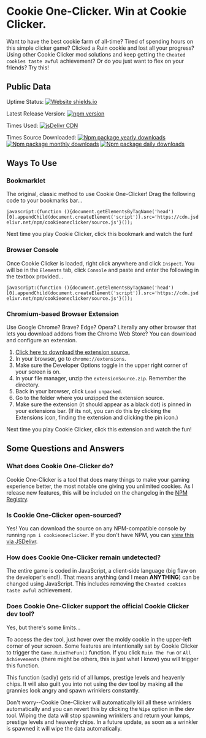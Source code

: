 # Cookie One-Clicker. Win at Cookie Clicker.
Want to have the best cookie farm of all-time? Tired of spending hours on this simple clicker game? Clicked a Ruin cookie and lost all your progress? Using other Cookie Clicker mod solutions and keep getting the `Cheated cookies taste awful` achievement? Or do you just want to flex on your friends? Try this!
## Public Data
Uptime Status: [![Website shields.io](https://img.shields.io/website-up-down-green-red/http/www.jsdelivr.com.svg)](https://npmjs.com/package/cookieoneclicker)

Latest Release Version: [![npm version](https://badge.fury.io/js/cookieoneclicker.svg)](https://npmjs.com/package/cookieoneclicker)

Times Used: [![jsDelivr CDN](https://data.jsdelivr.com/v1/package/npm/cookieoneclicker/badge?style=rounded)](https://npmjs.ccom/package/cookieoneclicker)

Times Source Downloaded: [![Npm package yearly downloads](https://badgen.net/npm/dy/cookieoneclicker)](https://npmjs.com/package/cookieoneclicker)
 [![Npm package monthly downloads](https://badgen.net/npm/dm/cookieoneclicker)](https://npmjs.ccom/package/cookieoneclicker) [![Npm package daily downloads](https://badgen.net/npm/dd/cookieoneclicker)](https://npmjs.com/package/cookieoneclicker)
 
## Ways To Use
### Bookmarklet
The original, classic method to use Cookie One-Clicker! Drag the following code to your bookmarks bar... 

``javascript:(function (){document.getElementsByTagName('head')[0].appendChild(document.createElement('script')).src='https://cdn.jsdelivr.net/npm/cookieoneclicker/source.js'}());``

Next time you play Cookie Clicker, click this bookmark and watch the fun!
### Browser Console
Once Cookie Clicker is loaded, right click anywhere and click `Inspect`. You will be in the `Elements` tab, click `Console` and paste and enter the following in the textbox provided...

``javascript:(function (){document.getElementsByTagName('head')[0].appendChild(document.createElement('script')).src='https://cdn.jsdelivr.net/npm/cookieoneclicker/source.js'}());``

### Chromium-based Browser Extension
Use Google Chrome? Brave? Edge? Opera? Literally any other browser that lets you download addons from the Chrome Web Store? You can download and configure an extension.

1. [Click here to download the extension source.](https://cdn.jsdelivr.net/gh/chillsocial/CookieOneClicker@main/extensionSource.zip)
2. In your browser, go to `chrome://extensions`.
3. Make sure the Developer Options toggle in the upper right corner of your screen is on.
4. In your file manager, unzip the `extensionSource.zip`. Remember the directory.
5. Back in your browser, click `Load unpacked`.
6. Go to the folder where you unzipped the extension source.
7. Make sure the extension (it should appear as a black dot) is pinned in your extensions bar. (If its not, you can do this by clicking the Extensions icon, finding the extension and clicking the pin icon.)

Next time you play Cookie Clicker, click this extension and watch the fun!
## Some Questions and Answers
### What does Cookie One-Clicker do?
Cookie One-Clicker is a tool that does many things to make your gaming experience better, the most notable one giving you unlimited cookies. As I release new features, this will be included on the changelog in the [NPM Registry](https://www.npmjs.com/package/cookieoneclicker).
### Is Cookie One-Clicker open-sourced?
Yes! You can download the source on any NPM-compatible console by running `npm i cookieoneclicker`. If you don't have NPM, you can [view this via JSDelivr](https://cdn.jsdelivr.net/npm/cookieoneclicker).
### How does Cookie One-Clicker remain undetected?
The entire game is coded in JavaScript, a client-side language (big flaw on the developer's end!). That means anything (and I mean **ANYTHING**) can be changed using JavaScript. This includes removing the `Cheated cookies taste awful` achievement.
### Does Cookie One-Clicker support the official Cookie Clicker dev tool?
Yes, but there's some limits...

To access the dev tool, just hover over the moldy cookie in the upper-left corner of your screen. Some features are intentionally sat by Cookie Clicker to trigger the `Game.RuinTheFun()` function. If you click `Ruin The Fun` or `All Achievements` (there might be others, this is just what I know) you will trigger this function.

This function (sadly) gets rid of all lumps, prestige levels and heavenly chips. It will also guilt you into not using the dev tool by making all the grannies look angry and spawn wrinklers constantly.

Don't worry--Cookie One-Clicker will automatically kill all these wrinklers automatically and you can revert this by clicking the `Wipe` option in the dev tool. Wiping the data will stop spawning wrinklers and return your lumps, prestige levels and heavenly chips. In a future update, as soon as a wrinkler is spawned it will wipe the data automatically.
